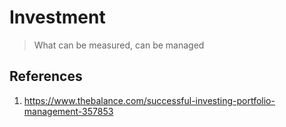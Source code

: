 Investment
=============

> What can be measured, can be managed

<a name="references"></a>
## References
1. <https://www.thebalance.com/successful-investing-portfolio-management-357853>
